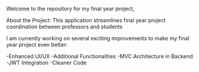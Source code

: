 Welcome to the repository for my final year project,

About the Project:
This application streamlines final year project coordination between professors and students


I am currently working on several exciting improvements to make my final year project even better:

-Enhanced UI/UX
-Additional Functionalities
-MVC Architecture in Backend
-JWT Integration
-Cleaner Code
